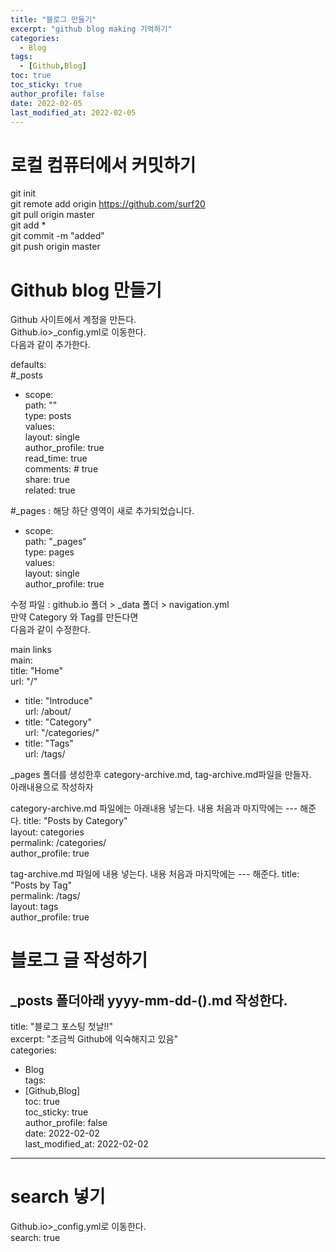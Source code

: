 ```yaml
---
title: "블로그 만들기"
excerpt: "github blog making 기억하기"
categories: 
  - Blog
tags: 
  - [Github,Blog]
toc: true
toc_sticky: true
author_profile: false
date: 2022-02-05
last_modified_at: 2022-02-05
---
```


# 로컬 컴퓨터에서 커밋하기  
git init  
git remote add origin https://github.com/surf20  
git pull origin master  
git add *  
git commit -m "added"  
git push origin master  

# Github blog 만들기  
Github 사이트에서 계정을 만든다.  
Github.io>_config.yml로 이동한다.  
다음과 같이 추가한다.  

defaults:  
  #_posts  
  - scope:  
      path: ""  
      type: posts  
    values:  
      layout: single  
      author_profile: true  
      read_time: true  
      comments: # true  
      share: true  
      related: true  
  
  #_pages                        : 해당 하단 영역이 새로 추가되었습니다.  
  - scope:  
      path: "_pages"  
      type: pages  
    values:  
      layout: single  
      author_profile: true  

수정 파일 : github.io 폴더 > _data 폴더 > navigation.yml  
만약 Category 와 Tag를 만든다면  
다음과 같이 수정한다.  

main links  
main:  
   title: "Home"  
   url: "/"  
  - title: "Introduce"  
    url: /about/  
  - title: "Category"  
    url: "/categories/"  
  - title: "Tags"  
    url: /tags/  
 
 _pages 폴더를 생성한후 category-archive.md, tag-archive.md파일을 만들자.  
 아래내용으로 작성하자  

category-archive.md 파일에는 아래내용 넣는다. 내용 처음과 마지막에는 --- 해준다.
title: "Posts by Category"  
layout: categories  
permalink: /categories/  
author_profile: true  


tag-archive.md 파일에 내용 넣는다. 내용 처음과 마지막에는 --- 해준다.
title: "Posts by Tag"  
permalink: /tags/  
layout: tags  
author_profile: true  
 

# 블로그 글 작성하기  
_posts 폴더아래 yyyy-mm-dd-().md 작성한다.  
---  
title: "블로그 포스팅 첫날!!"  
excerpt: "조금씩 Github에 익숙해지고 있음"  
categories:   
  - Blog  
tags:   
  - [Github,Blog]  
toc: true  
toc_sticky: true  
author_profile: false  
date: 2022-02-02  
last_modified_at: 2022-02-02  
---  
# search 넣기  
Github.io>_config.yml로 이동한다.  
search: true  

